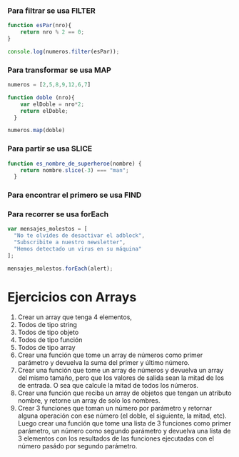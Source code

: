 ### Para filtrar se usa FILTER ###

```js
function esPar(nro){
	return nro % 2 == 0;
}

console.log(numeros.filter(esPar));
```

### Para transformar se usa MAP ###

```js
numeros = [2,5,8,9,12,6,7]

function doble (nro){
	var elDoble = nro*2;
	return elDoble;
  }

numeros.map(doble)
```
### Para partir se usa SLICE ###

```js
function es_nombre_de_superheroe(nombre) {
    return nombre.slice(-3) === "man";
  }
```

### Para encontrar el primero se usa FIND ###


### Para recorrer se usa forEach ###

```js
var mensajes_molestos = [
  "No te olvides de desactivar el adblock",
  "Subscribite a nuestro newsletter",
  "Hemos detectado un virus en su máquina"
];

mensajes_molestos.forEach(alert);
```

# Ejercicios con Arrays #

1. Crear un array que tenga 4 elementos,
2. Todos de tipo string
3. Todos de tipo objeto
4. Todos de tipo función
5. Todos de tipo array
6. Crear una función que tome un array de números como primer parámetro y devuelva la suma del primer y último número.
7. Crear una función que tome un array de números y devuelva un array del mismo tamaño, pero que los valores de salida sean la mitad de los de entrada. O sea que calcule la mitad de todos los números.
8. Crear una función que reciba un array de objetos que tengan un atributo nombre, y retorne un array de solo los nombres.
9. Crear 3 funciones que toman un número por parámetro y retornar alguna operación con ese número (el doble, el siguiente, la mitad, etc). Luego crear una función que tome una lista de 3 funciones como primer parámetro, un número como segundo parámetro y devuelva una lista de 3 elementos con los resultados de las funciones ejecutadas con el número pasádo por segundo parámetro.
